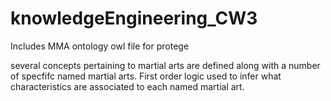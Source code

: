 # knowledgeEngineering_CW3
Includes MMA ontology owl file for protege 

several concepts pertaining to martial arts are defined along with a number of specfifc named martial arts. First order logic used to infer what 
characteristics are associated to each named martial art. 
